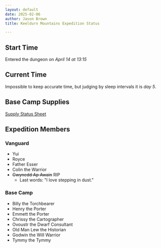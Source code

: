 ```yaml
---
layout: default
date: 2025-02-06
author: Jason Brown
title: Keeldurn Mountains Expedition Status

---
```


## Start Time
Entered the dungeon on *April 14 at 13:15*

## Current Time
Impossible to keep accurate time, but judging by sleep intervals it is *day 5*.

## Base Camp Supplies
[Supply Status Sheet](./supplies)

## Expedition Members

### Vanguard
* Yui
* Royce
* Father Esser
* Colin the Warrior
* ~~Gwynedd Ap Awain~~ RIP
    * Last words: "I love stepping in dust."

### Base Camp
* Billy the Torchbearer
* Henry the Porter
* Emmett the Porter
* Chrissy the Cartographer
* Ovoustr the Dwarf Consultant
* Old Man Lew the Historian
* Godwin the Will Warrior
* Tymmy the Tymmy
